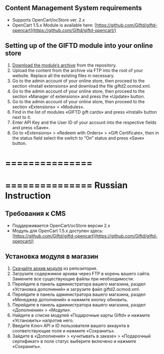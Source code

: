 Content Management System requirements
----------------

* Supports OpenCart/ocStore ver. 2.x
* OpenCart 1.5.x Module is available here: [https://github.com/Giftd/giftd-opencart](https://github.com/Giftd/giftd-opencart/)

Setting up of the GIFTD module into your online store
--------------------------

1. [Download the module’s archive](https://github.com/Giftd/giftd-opencart-2) from the repository.
2. Upload the content from the archive via FTP into the root of your website. Replace all the existing files in necessary.
3. Go to the admin account of your online store, then proceed to the section «Install extensions» and download the file giftd2.ocmod.xml.
4. Go to the admin account of your online store, then proceed to the section «Manager of extensions» and press the «Update» button.
5. Go to the admin account of your online store, then proceed to the section «Extensions» > «Modules».
6. Find in the list of modules «GIFTD gift cards» and press «Install» button next to it.
7. Enter API Key and the User ID of your account into the respective fields and press «Save».
8. Go to «Extensions» > «Redeem with Orders» > «Gift Certificate», then in the status field select the switch to “On” status and press «Save» button.

===============
===============
===============
Russian Instruction
===============

Требования к CMS
----------------

* Поддерживается OpenCart/ocStore версии 2.x
* Модуль для OpenCart 1.5.x доступен здесь: [https://github.com/Giftd/giftd-opencart](https://github.com/Giftd/giftd-opencart/)

Установка модуля в магазин
--------------------------

1. [Скачайте архив модуля](https://github.com/Giftd/giftd-opencart-2) из репозитория.
2. Загрузите содержимое архива через FTP в корень вашего сайта. Замените все существующие файлы при необходимости.
3. Перейдите в панель администратора вашего магазина, раздел «Установка дополнений» и загрузите файл giftd2.ocmod.xml.
4. Перейдите в панель администратора вашего магазина, раздел «Менеджер дополнений» и  нажмите кнопку обновить.
5. Перейдите в панель администратора вашего магазина, раздел «Дополнения» > «Модули».
6. Найдите в списке модулей «Подарочные карты Giftd» и нажмите «Установить» напротив него.
7. Введите Ключ API и ID пользователя вашего аккаунта в соответствующие поля и нажмите «Сохранить».
8. Зайдите в «Дополнения» > «учитывать в заказе» > «Подарочный сертификат» в поле статус выберите включено и нажмите «Сохранить».
